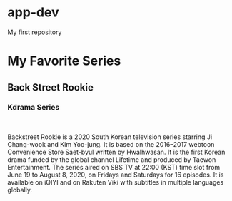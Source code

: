 # app-dev
<html>
<head>
  My first repository

</head>
<body>
<h1>My Favorite Series</h1>
<h2>Back Street Rookie</h2>
<h3>Kdrama Series</h3>
  <br> 
  <p>Backstreet Rookie is a 2020 South Korean television series starring Ji Chang-wook and Kim Yoo-jung. It is based on the 2016–2017 webtoon Convenience Store Saet-byul written by Hwalhwasan. It is the first Korean drama funded by the global channel Lifetime and produced by Taewon Entertainment. The series aired on SBS TV at 22:00 (KST) time slot from June 19 to August 8, 2020, on Fridays and Saturdays for 16 episodes. It is available on iQIYI and on Rakuten Viki with subtitles in multiple languages globally.</p>
  


</body>
</html>

